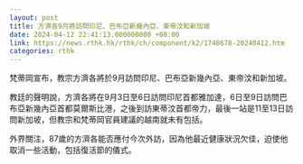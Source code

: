 ```yaml
---
layout: post
title: 方濟各9月將訪問印尼、巴布亞新幾內亞、東帝汶和新加坡
date: 2024-04-12 22:41:13.000000000 +08:00
link: https://news.rthk.hk/rthk/ch/component/k2/1748678-20240412.htm
categories: rthk
---
```


梵蒂岡宣布，教宗方濟各將於9月訪問印尼、巴布亞新幾內亞、東帝汶和新加坡。

教廷的聲明說，方濟各將在9月3日至6日訪問印尼首都雅加達，6日至9日訪問巴布亞新幾內亞首都莫爾斯比港，之後到訪東蒂汶首都帝力，最後一站是11至13日訪問新加坡，但教宗和梵蒂岡官員建議的越南就未有包括。

外界關注，87歲的方濟各能否應付今次外訪，因為他最近健康狀況欠佳，迫使他取消一些活動，包括復活節的儀式。
